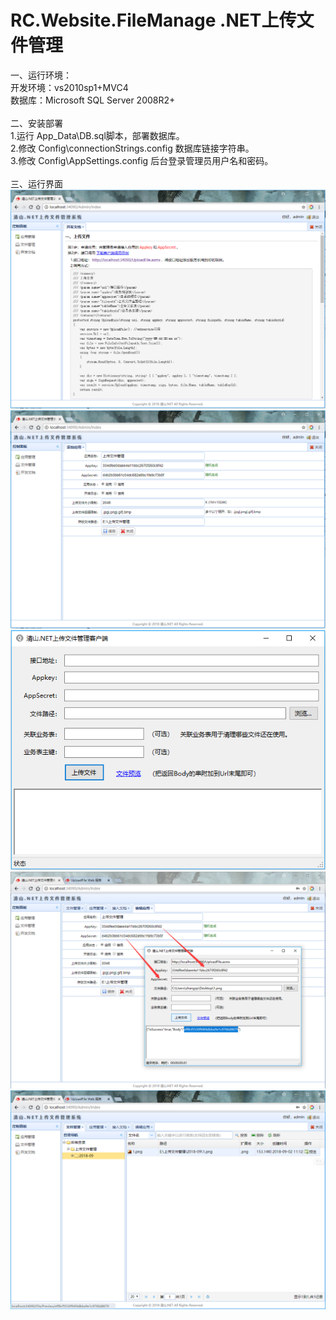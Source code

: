 # RC.Website.FileManage .NET上传文件管理
一、运行环境：<br/>
开发环境：vs2010sp1+MVC4<br/>
数据库：Microsoft SQL Server 2008R2+<br/><br/>
二、安装部署 <br/>
1.运行 App_Data\DB.sql脚本，部署数据库。<br/>
2.修改 Config\connectionStrings.config 数据库链接字符串。<br/>
3.修改 Config\AppSettings.config 后台登录管理员用户名和密码。<br/><br/>
三、运行界面<br/>
![image](https://github.com/zhangqs008/RC.Website.FileManage/blob/master/%E7%9B%B8%E5%85%B3%E6%88%AA%E5%9B%BE/1.png)
![image](https://github.com/zhangqs008/RC.Website.FileManage/blob/master/%E7%9B%B8%E5%85%B3%E6%88%AA%E5%9B%BE/2.png)
![image](https://github.com/zhangqs008/RC.Website.FileManage/blob/master/%E7%9B%B8%E5%85%B3%E6%88%AA%E5%9B%BE/3.png)
![image](https://github.com/zhangqs008/RC.Website.FileManage/blob/master/%E7%9B%B8%E5%85%B3%E6%88%AA%E5%9B%BE/4.png)
![image](https://github.com/zhangqs008/RC.Website.FileManage/blob/master/%E7%9B%B8%E5%85%B3%E6%88%AA%E5%9B%BE/5.png)
